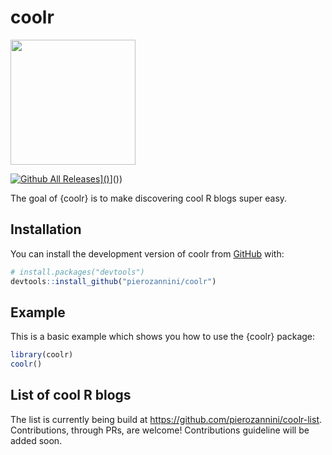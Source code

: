 
<!-- README.md is generated from README.Rmd. Please edit that file -->

# coolr

<img src="https://user-images.githubusercontent.com/61829115/200622730-82f48606-27b7-4864-b7d9-d5434803439b.png" width="200"/>

<!-- badges: start -->

[![Github All
Releases](%5Bhttps://img.shields.io/github/downloads/pierozannini/coolr/total.svg)\]()](https://img.shields.io/github/downloads/pierozannini/coolr/total.svg)\]())

<!-- badges: end -->

The goal of {coolr} is to make discovering cool R blogs super easy.

## Installation

You can install the development version of coolr from
[GitHub](https://github.com/) with:

``` r
# install.packages("devtools")
devtools::install_github("pierozannini/coolr")
```

## Example

This is a basic example which shows you how to use the {coolr} package:

``` r
library(coolr)
coolr()
```

## List of cool R blogs

The list is currently being build at
<https://github.com/pierozannini/coolr-list>. Contributions, through
PRs, are welcome! Contributions guideline will be added soon.
